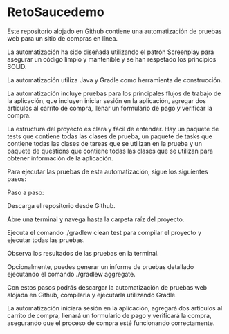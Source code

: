 # RetoSaucedemo
Este repositorio alojado en Github contiene una automatización de pruebas web para un sitio de compras en línea.

La automatización ha sido diseñada utilizando el patrón Screenplay para asegurar un código limpio y mantenible y se han respetado los principios SOLID.

La automatización utiliza Java y Gradle como herramienta de construcción.

La automatización incluye pruebas para los principales flujos de trabajo de la aplicación, que incluyen iniciar sesión en la aplicación, agregar dos artículos al carrito de compra, llenar un formulario de pago y verificar la compra.

La estructura del proyecto es clara y fácil de entender. Hay un paquete de tests que contiene todas las clases de prueba, un paquete de tasks que contiene todas las clases de tareas que se utilizan en la prueba y un paquete de questions que contiene todas las clases que se utilizan para obtener información de la aplicación.

Para ejecutar las pruebas de esta automatización, sigue los siguientes pasos:

Paso a paso:

Descarga el repositorio desde Github.

Abre una terminal y navega hasta la carpeta raíz del proyecto.

Ejecuta el comando ./gradlew clean test para compilar el proyecto y ejecutar todas las pruebas.

Observa los resultados de las pruebas en la terminal.

Opcionalmente, puedes generar un informe de pruebas detallado ejecutando el comando ./gradlew aggregate.

Con estos pasos podrás descargar la automatización de pruebas web alojada en Github, compilarla y ejecutarla utilizando Gradle.

La automatización iniciará sesión en la aplicación, agregará dos artículos al carrito de compra, llenará un formulario de pago y verificará la compra, asegurando que el proceso de compra esté funcionando correctamente.



